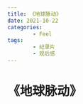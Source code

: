 ```yaml
---
title: 《地球脉动》
date: 2021-10-22
categories:
        - Feel
tags:
        - 纪录片
        - 观后感
---
```


# 《地球脉动》

